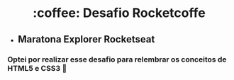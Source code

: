 <h1 align="center"> :coffee: Desafio Rocketcoffe </h1>


- ## Maratona Explorer Rocketseat 

### Optei por realizar esse desafio para relembrar os conceitos de HTML5 e CSS3 :rocket:
